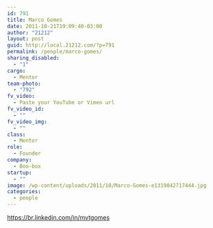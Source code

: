 ```yaml
---
id: 791
title: Marco Gomes
date: 2011-10-21T19:09:40-03:00
author: "21212"
layout: post
guid: http://local.21212.com/?p=791
permalink: /people/marco-gomes/
sharing_disabled:
  - "1"
cargo:
  - Mentor
team-photo:
  - "792"
fv_video:
  - Paste your YouTube or Vimeo url
fv_video_id:
  - ""
fv_video_img:
  - ""
class:
  - Mentor
role:
  - Founder
company:
  - Boo-box
startup:
  - ""
image: /wp-content/uploads/2011/10/Marco-Gomes-e1319042717444.jpg
categories:
  - people
---
```

https://br.linkedin.com/in/mvtgomes